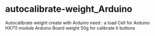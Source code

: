 # autocalibrate-weight_Arduino
Autocalibrate weight create with Arduino
need :
a load Cell for Arduino
HX711 module
Arduino Board
weight 50g for calibrate it 
buttons





